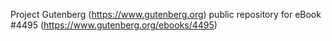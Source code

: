 Project Gutenberg (https://www.gutenberg.org) public repository for eBook #4495 (https://www.gutenberg.org/ebooks/4495)
